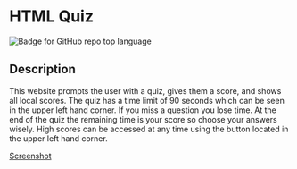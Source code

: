 # HTML Quiz
![Badge for GitHub repo top language](https://img.shields.io/github/languages/top/NickNocc/HTML-quiz?style=flat&logo=appveyor)
## Description
  
This website prompts the user with a quiz, gives them a score, and shows all local scores. The quiz has a time limit of 90 seconds which can be seen in the upper left hand corner. If you miss a question you lose time. At the end of the quiz the remaining time is your score so choose your answers wisely. High scores can be accessed at any time using the button located in the upper left hand corner.

[Screenshot](assets/images/quiz.png)

